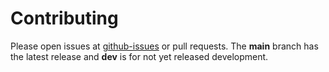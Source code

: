 # Contributing

Please open issues at
[github-issues](https://github.com/jo-37/String-Compile-Tr/issues)
or pull requests. The __main__ branch has the latest release and __dev__
is for not yet released development.
